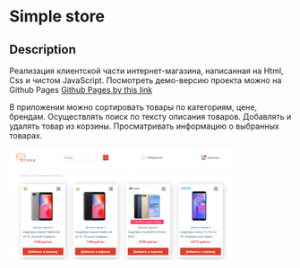 # Simple store 

## Description

Реализация клиентской части интернет-магазина, написанная на Html, Css и чистом JavaScript.
Посмотреть демо-версию проекта можно на Github Pages [Github Pages by this link](https://voverg.github.io/layout-projects/simple-store/index.html)

В приложении можно сортировать товары по категориям, цене, брендам. Осуществлять поиск по тексту описания товаров. Добавлять и удалять товар из корзины. Просматривать информацию о выбранных товарах.

![simple store img](../main/img/simple-store.png)
